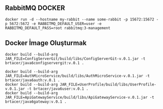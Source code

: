 ## RabbitMQ DOCKER

    docker run -d --hostname my-rabbit --name some-rabbit -p 15672:15672 -p 5672:5672 -e RABBITMQ_DEFAULT_USER=user -e RABBITMQ_DEFAULT_PASS=root rabbitmq:3-management

## Docker İmage Oluşturmak
    
    docker build --build-arg JAR_FILE=ConfigServerGit/build/libs/ConfigServerGit-v.0.1.jar -t brtacer/java6configservergit:v.0.1 .
    
    docker build --build-arg JAR_FILE=AuthMicroService/build/libs/AuthMicroService-v.0.1.jar -t brtacer/java6auth:v.0.1 .
    docker build --build-arg JAR_FILE=UserProfile/build/libs/UserProfile-v.0.1.jar -t brtacer/java6user:v.0.1 .
    docker build --build-arg JAR_FILE=ApiGatewayService/build/libs/ApiGatewayService-v.0.1.jar -t brtacer/java6gateway:v.0.1 .

    